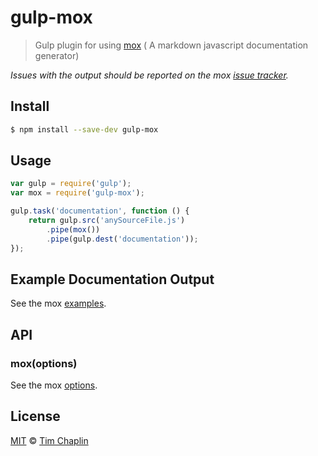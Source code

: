 gulp-mox
========

> Gulp plugin for using [mox](https://github.com/tjchaplin/mox) ( A markdown javascript documentation generator)  

*Issues with the output should be reported on the mox [issue tracker](https://github.com/tjchaplin/mox/issues).*


## Install

```bash
$ npm install --save-dev gulp-mox
```

## Usage

```js
var gulp = require('gulp');
var mox = require('gulp-mox');

gulp.task('documentation', function () {
	return gulp.src('anySourceFile.js')
		.pipe(mox())
		.pipe(gulp.dest('documentation'));
});
```

## Example Documentation Output

See the mox [examples](https://github.com/tjchaplin/mox/tree/master/doc).

## API

### mox(options)

See the mox [options](https://github.com/tjchaplin/mox#options).

## License

[MIT](http://opensource.org/licenses/MIT) © [Tim Chaplin](https://github.com/tjchaplin)